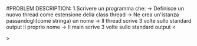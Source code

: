 #PROBLEM DESCRIPTION:
1.Scrivere un programma che:
-> Definisce un nuovo thread come estensione della class thread
-> Ne crea un'istanza passandogli(come stringa) un nome
-> Il thread scrive 3 volte sullo standard output il proprio nome
-> Il main scrive 3 volte sullo standard output <<main>>

